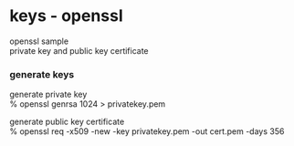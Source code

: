 keys - openssl
===============

openssl sample <br/>
private key and public key certificate <br/>

### generate keys

generate private key <br/>
% openssl genrsa 1024 > privatekey.pem <br/>

generate public key certificate <br/>
% openssl req -x509 -new -key privatekey.pem -out cert.pem -days 356 <br/>

